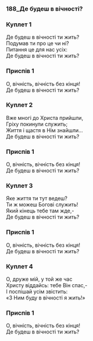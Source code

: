 ### 188_Де будеш в вічності?
### Куплет 1
Де будеш в вічності ти жить?<br/>Подумав ти про це чи ні?<br/>Питання це для нас усіх:<br/>Де будеш в вічності ти жить?
### Приспів 1
О, вічність, вічність без кінця!<br/>Де будеш в вічності ти жить?
### Куплет 2
Вже многі до Христа прийшли,<br/>Гріху покинули служить;<br/>Життя і щастя в Нім знайшли...<br/>Де будеш в вічності ти жить?
### Приспів 1
О, вічність, вічність без кінця!<br/>Де будеш в вічності ти жить?
### Куплет 3
Яке життя ти тут ведеш?<br/>Ти ж можеш Богові служить!<br/>Який кінець тебе там жде,-<br/>Де будеш в вічності ти жить?
### Приспів 1
О, вічність, вічність без кінця!<br/>Де будеш в вічності ти жить?
### Куплет 4
О, друже мій, у той же час<br/>Христу віддайсь: тебе Він спас,-<br/>І поспішай усім звістить:<br/>«З Ним буду в вічності я жить!»
### Приспів 1
О, вічність, вічність без кінця!<br/>Де будеш в вічності ти жить?
